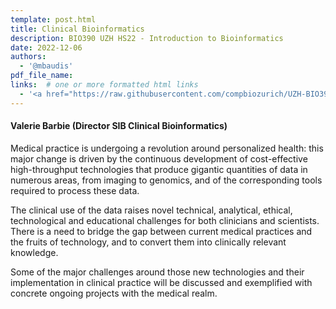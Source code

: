 ```yaml
---
template: post.html
title: Clinical Bioinformatics
description: BIO390 UZH HS22 - Introduction to Bioinformatics
date: 2022-12-06
authors:
  - '@mbaudis'
pdf_file_name:
links:  # one or more formatted html links
  - '<a href="https://raw.githubusercontent.com/compbiozurich/UZH-BIO390/master/course-material/2021-12-07___Valerie-Barbie__Clinical-Bioinformatics__UZH-BIO390-HS21-lecture-12.pdf" target="_blank">[2021 lecture slides]</a>'
---
```


#### Valerie Barbie (Director SIB Clinical Bioinformatics)

Medical practice is undergoing a revolution around personalized health: this major change is driven by the continuous development of cost-effective high-throughput technologies that produce gigantic quantities of data in numerous areas, from imaging to genomics, and of the corresponding tools required to process these data.
<!--more-->

The clinical use of the data raises novel technical, analytical, ethical, technological and educational challenges for both clinicians and scientists. There is a need to bridge the gap between current medical practices and the fruits of technology, and to convert them into clinically relevant knowledge.

Some of the major challenges around those new technologies and their implementation in clinical practice will be discussed and exemplified with concrete ongoing projects with the medical realm.

